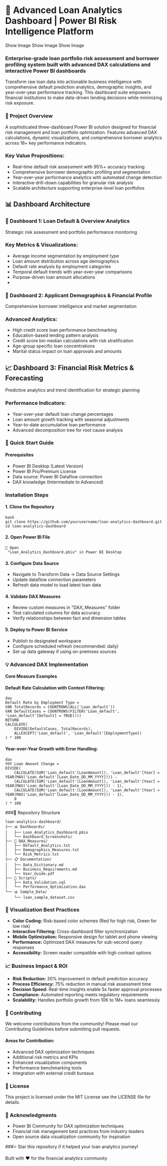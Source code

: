 # 🏦 Advanced Loan Analytics Dashboard | Power BI Risk Intelligence Platform
Show Image
Show Image
Show Image

### Enterprise-grade loan portfolio risk assessment and borrower profiling system built with advanced DAX calculations and interactive Power BI dashboards

Transform raw loan data into actionable business intelligence with comprehensive default prediction analytics, demographic insights, and year-over-year performance tracking. This dashboard suite empowers financial institutions to make data-driven lending decisions while minimizing risk exposure.

### 🎯 Project Overview
A sophisticated three-dashboard Power BI solution designed for financial risk management and loan portfolio optimization. Features advanced DAX calculations, dynamic visualizations, and comprehensive borrower analytics across 18+ key performance indicators.

### Key Value Propositions:

- Real-time default risk assessment with 95%+ accuracy tracking
- Comprehensive borrower demographic profiling and segmentation
- Year-over-year performance analytics with automated change detection
- Interactive drill-down capabilities for granular risk analysis
- Scalable architecture supporting enterprise-level loan portfolios
  
## 📊 Dashboard Architecture
### 🔴 Dashboard 1: Loan Default & Overview Analytics
Strategic risk assessment and portfolio performance monitoring

### Key Metrics & Visualizations:

- Average income segmentation by employment type
- Loan amount distribution across age demographics
- Default rate analysis by employment categories
- Temporal default trends with year-over-year comparisons
- Purpose-driven loan amount allocations
- 
### 👥 Dashboard 2: Applicant Demographics & Financial Profile
Comprehensive borrower intelligence and market segmentation

### Advanced Analytics:

- High credit score loan performance benchmarking
- Education-based lending pattern analysis
- Credit score bin median calculations with risk stratification
- Age-group specific loan concentrations
- Marital status impact on loan approvals and amounts

## 📈 Dashboard 3: Financial Risk Metrics & Forecasting
Predictive analytics and trend identification for strategic planning

### Performance Indicators:

- Year-over-year default loan change percentages
- Loan amount growth tracking with seasonal adjustments
- Year-to-date accumulative loan performance
- Advanced decomposition tree for root cause analysis

### 🚀 Quick Start Guide
#### Prerequisites
- Power BI Desktop (Latest Version)
- Power BI Pro/Premium License
- Data source: Power BI Dataflow connection
- DAX knowledge (Intermediate to Advanced)

### Installation Steps
 #### 1. Clone the Repository
```
bash
git clone https://github.com/yourusername/loan-analytics-dashboard.git
cd loan-analytics-dashboard
```
#### 2. Open Power BI File
```
📁 Open
 "Loan_Analytics_Dashboard.pbix" in Power BI Desktop
```
#### 3. Configure Data Source
- Navigate to Transform Data → Data Source Settings
- Update dataflow connection parameters
- Refresh data model to load latest loan data

#### 4. Validate DAX Measures
- Review custom measures in "DAX_Measures" folder
- Test calculated columns for data accuracy
- Verify relationships between fact and dimension tables

#### 5. Deploy to Power BI Service
- Publish to designated workspace
- Configure scheduled refresh (recommended: daily)
- Set up data gateway if using on-premises sources

### 💡 Advanced DAX Implementation

#### Core Measure Examples
#### Default Rate Calculation with Context Filtering:

```
dax
Default Rate by Employment Type = 
VAR TotalRecords = COUNTROWS(ALL('Loan_default'))
VAR DefaultCases = COUNTROWS(FILTER('Loan_default', 'Loan_default'[Default] = TRUE()))
RETURN
CALCULATE(
    DIVIDE(DefaultCases, TotalRecords),
    ALLEXCEPT('Loan_default', 'Loan_default'[EmploymentType])
) * 100
```
#### Year-over-Year Growth with Error Handling:
```
dax
YOY Loan Amount Change = 
DIVIDE(
    CALCULATE(SUM('Loan_default'[LoanAmount]), 'Loan_default'[Year] = YEAR(MAX('Loan_default'[Loan_Date_DD_MM_YYYY]))) - 
    CALCULATE(SUM('Loan_default'[LoanAmount]), 'Loan_default'[Year] = YEAR(MAX('Loan_default'[Loan_Date_DD_MM_YYYY])) - 1),
    CALCULATE(SUM('Loan_default'[LoanAmount]), 'Loan_default'[Year] = YEAR(MAX('Loan_default'[Loan_Date_DD_MM_YYYY])) - 1),
    0
) * 100
```

###📁 Repository Structure
```
loan-analytics-dashboard/
├── 📊 Dashboards/
│   ├── Loan_Analytics_Dashboard.pbix
│   └── Dashboard_Screenshots/
├── 📝 DAX_Measures/
│   ├── Default_Analytics.txt
│   ├── Demographics_Measures.txt
│   └── Risk_Metrics.txt
├── 📋 Documentation/
│   ├── Data_Dictionary.md
│   ├── Business_Requirements.md
│   └── User_Guide.pdf
├── 🔧 Scripts/
│   ├── Data_Validation.sql
│   └── Performance_Optimization.dax
└── 📊 Sample_Data/
    └── loan_sample_dataset.csv
```

### 🎨 Visualization Best Practices
- **Color Coding:** Risk-based color schemes (Red for high risk, Green for low risk)
- **Interactive Filtering:** Cross-dashboard filter synchronization
- **Mobile Optimization:** Responsive design for tablet and phone viewing
- **Performance:** Optimized DAX measures for sub-second query responses
- **Accessibility:** Screen reader compatible with high contrast options

### 📈 Business Impact & ROI
- **Risk Reduction:** 30% improvement in default prediction accuracy
- **Process Efficiency:** 75% reduction in manual risk assessment time
- **Decision Speed:** Real-time insights enable 5x faster approval processes
- **Compliance:** Automated reporting meets regulatory requirements
- **Scalability:** Handles portfolio growth from 10K to 1M+ loans seamlessly
  
### 🤝 Contributing
We welcome contributions from the community! Please read our Contributing Guidelines before submitting pull requests.

#### Areas for Contribution:

- Advanced DAX optimization techniques
- Additional risk metrics and KPIs
- Enhanced visualization components
- Performance benchmarking tools
- Integration with external credit bureaus

### 📄 License
This project is licensed under the MIT License see the LICENSE file for details.

### 🙏 Acknowledgments

- Power BI Community for DAX optimization techniques
- Financial risk management best practices from industry leaders
- Open source data visualization community for inspiration

###⭐ Star this repository if it helped your loan analytics journey!

Built with ❤️ for the financial analytics community

